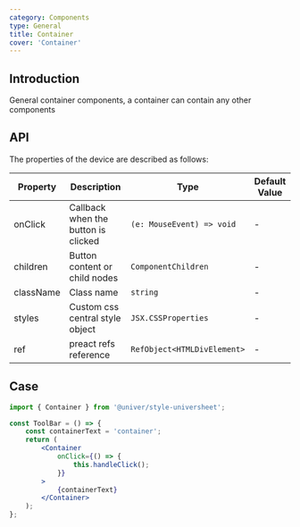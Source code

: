 ```yaml
---
category: Components
type: General
title: Container
cover: 'Container'
---
```


## Introduction

General container components, a container can contain any other components

## API

The properties of the device are described as follows:

| Property  | Description                         | Type                        | Default Value |
| --------- | ----------------------------------- | --------------------------- | ------------- |
| onClick   | Callback when the button is clicked | `(e: MouseEvent) => void`   | -             |
| children  | Button content or child nodes       | `ComponentChildren`         | -             |
| className | Class name                          | `string`                    | -             |
| styles    | Custom css central style object     | `JSX.CSSProperties`         | -             |
| ref       | preact refs reference               | `RefObject<HTMLDivElement>` | -             |

## Case

```jsx
import { Container } from '@univer/style-universheet';

const ToolBar = () => {
    const containerText = 'container';
    return (
        <Container
            onClick={() => {
                this.handleClick();
            }}
        >
            {containerText}
        </Container>
    );
};
```
